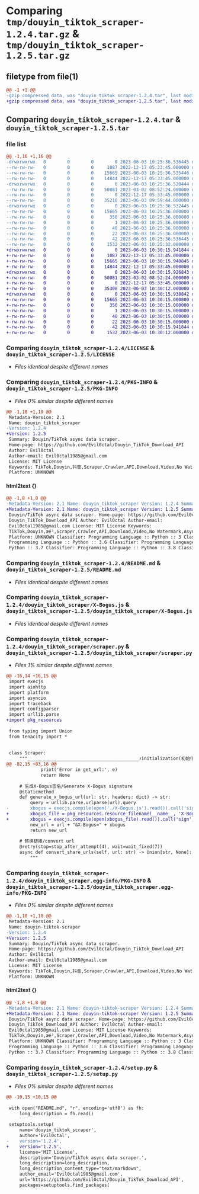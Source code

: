 # Comparing `tmp/douyin_tiktok_scraper-1.2.4.tar.gz` & `tmp/douyin_tiktok_scraper-1.2.5.tar.gz`

## filetype from file(1)

```diff
@@ -1 +1 @@
-gzip compressed data, was "douyin_tiktok_scraper-1.2.4.tar", last modified: Sat Jun  3 10:25:36 2023, max compression
+gzip compressed data, was "douyin_tiktok_scraper-1.2.5.tar", last modified: Sat Jun  3 10:30:15 2023, max compression
```

## Comparing `douyin_tiktok_scraper-1.2.4.tar` & `douyin_tiktok_scraper-1.2.5.tar`

### file list

```diff
@@ -1,16 +1,16 @@
-drwxrwxrwx   0        0        0        0 2023-06-03 10:25:36.536445 douyin_tiktok_scraper-1.2.4/
--rw-rw-rw-   0        0        0     1087 2022-12-17 05:33:45.000000 douyin_tiktok_scraper-1.2.4/LICENSE
--rw-rw-rw-   0        0        0    15665 2023-06-03 10:25:36.535446 douyin_tiktok_scraper-1.2.4/PKG-INFO
--rw-rw-rw-   0        0        0    14844 2022-12-17 05:33:45.000000 douyin_tiktok_scraper-1.2.4/README.md
-drwxrwxrwx   0        0        0        0 2023-06-03 10:25:36.520444 douyin_tiktok_scraper-1.2.4/douyin_tiktok_scraper/
--rw-rw-rw-   0        0        0    50081 2023-03-02 08:52:24.000000 douyin_tiktok_scraper-1.2.4/douyin_tiktok_scraper/X-Bogus.js
--rw-rw-rw-   0        0        0        0 2022-12-17 05:33:45.000000 douyin_tiktok_scraper-1.2.4/douyin_tiktok_scraper/__init__.py
--rw-rw-rw-   0        0        0    35210 2023-06-03 09:59:44.000000 douyin_tiktok_scraper-1.2.4/douyin_tiktok_scraper/scraper.py
-drwxrwxrwx   0        0        0        0 2023-06-03 10:25:36.532445 douyin_tiktok_scraper-1.2.4/douyin_tiktok_scraper.egg-info/
--rw-rw-rw-   0        0        0    15665 2023-06-03 10:25:36.000000 douyin_tiktok_scraper-1.2.4/douyin_tiktok_scraper.egg-info/PKG-INFO
--rw-rw-rw-   0        0        0      350 2023-06-03 10:25:36.000000 douyin_tiktok_scraper-1.2.4/douyin_tiktok_scraper.egg-info/SOURCES.txt
--rw-rw-rw-   0        0        0        1 2023-06-03 10:25:36.000000 douyin_tiktok_scraper-1.2.4/douyin_tiktok_scraper.egg-info/dependency_links.txt
--rw-rw-rw-   0        0        0       40 2023-06-03 10:25:36.000000 douyin_tiktok_scraper-1.2.4/douyin_tiktok_scraper.egg-info/requires.txt
--rw-rw-rw-   0        0        0       22 2023-06-03 10:25:36.000000 douyin_tiktok_scraper-1.2.4/douyin_tiktok_scraper.egg-info/top_level.txt
--rw-rw-rw-   0        0        0       42 2023-06-03 10:25:36.536445 douyin_tiktok_scraper-1.2.4/setup.cfg
--rw-rw-rw-   0        0        0     1532 2023-06-03 10:25:32.000000 douyin_tiktok_scraper-1.2.4/setup.py
+drwxrwxrwx   0        0        0        0 2023-06-03 10:30:15.941844 douyin_tiktok_scraper-1.2.5/
+-rw-rw-rw-   0        0        0     1087 2022-12-17 05:33:45.000000 douyin_tiktok_scraper-1.2.5/LICENSE
+-rw-rw-rw-   0        0        0    15665 2023-06-03 10:30:15.940845 douyin_tiktok_scraper-1.2.5/PKG-INFO
+-rw-rw-rw-   0        0        0    14844 2022-12-17 05:33:45.000000 douyin_tiktok_scraper-1.2.5/README.md
+drwxrwxrwx   0        0        0        0 2023-06-03 10:30:15.926843 douyin_tiktok_scraper-1.2.5/douyin_tiktok_scraper/
+-rw-rw-rw-   0        0        0    50081 2023-03-02 08:52:24.000000 douyin_tiktok_scraper-1.2.5/douyin_tiktok_scraper/X-Bogus.js
+-rw-rw-rw-   0        0        0        0 2022-12-17 05:33:45.000000 douyin_tiktok_scraper-1.2.5/douyin_tiktok_scraper/__init__.py
+-rw-rw-rw-   0        0        0    35308 2023-06-03 10:30:12.000000 douyin_tiktok_scraper-1.2.5/douyin_tiktok_scraper/scraper.py
+drwxrwxrwx   0        0        0        0 2023-06-03 10:30:15.938842 douyin_tiktok_scraper-1.2.5/douyin_tiktok_scraper.egg-info/
+-rw-rw-rw-   0        0        0    15665 2023-06-03 10:30:15.000000 douyin_tiktok_scraper-1.2.5/douyin_tiktok_scraper.egg-info/PKG-INFO
+-rw-rw-rw-   0        0        0      350 2023-06-03 10:30:15.000000 douyin_tiktok_scraper-1.2.5/douyin_tiktok_scraper.egg-info/SOURCES.txt
+-rw-rw-rw-   0        0        0        1 2023-06-03 10:30:15.000000 douyin_tiktok_scraper-1.2.5/douyin_tiktok_scraper.egg-info/dependency_links.txt
+-rw-rw-rw-   0        0        0       40 2023-06-03 10:30:15.000000 douyin_tiktok_scraper-1.2.5/douyin_tiktok_scraper.egg-info/requires.txt
+-rw-rw-rw-   0        0        0       22 2023-06-03 10:30:15.000000 douyin_tiktok_scraper-1.2.5/douyin_tiktok_scraper.egg-info/top_level.txt
+-rw-rw-rw-   0        0        0       42 2023-06-03 10:30:15.941844 douyin_tiktok_scraper-1.2.5/setup.cfg
+-rw-rw-rw-   0        0        0     1532 2023-06-03 10:30:12.000000 douyin_tiktok_scraper-1.2.5/setup.py
```

### Comparing `douyin_tiktok_scraper-1.2.4/LICENSE` & `douyin_tiktok_scraper-1.2.5/LICENSE`

 * *Files identical despite different names*

### Comparing `douyin_tiktok_scraper-1.2.4/PKG-INFO` & `douyin_tiktok_scraper-1.2.5/PKG-INFO`

 * *Files 0% similar despite different names*

```diff
@@ -1,10 +1,10 @@
 Metadata-Version: 2.1
 Name: douyin_tiktok_scraper
-Version: 1.2.4
+Version: 1.2.5
 Summary: Douyin/TikTok async data scraper.
 Home-page: https://github.com/Evil0ctal/Douyin_TikTok_Download_API
 Author: Evil0ctal
 Author-email: Evil0ctal1985@gmail.com
 License: MIT License
 Keywords: TikTok,Douyin,抖音,Scraper,Crawler,API,Download,Video,No Watermark,Async
 Platform: UNKNOWN
```

#### html2text {}

```diff
@@ -1,8 +1,8 @@
-Metadata-Version: 2.1 Name: douyin_tiktok_scraper Version: 1.2.4 Summary:
+Metadata-Version: 2.1 Name: douyin_tiktok_scraper Version: 1.2.5 Summary:
 Douyin/TikTok async data scraper. Home-page: https://github.com/Evil0ctal/
 Douyin_TikTok_Download_API Author: Evil0ctal Author-email:
 Evil0ctal1985@gmail.com License: MIT License Keywords:
 TikTok,Douyin,æé³,Scraper,Crawler,API,Download,Video,No Watermark,Async
 Platform: UNKNOWN Classifier: Programming Language :: Python :: 3 Classifier:
 Programming Language :: Python :: 3.6 Classifier: Programming Language ::
 Python :: 3.7 Classifier: Programming Language :: Python :: 3.8 Classifier:
```

### Comparing `douyin_tiktok_scraper-1.2.4/README.md` & `douyin_tiktok_scraper-1.2.5/README.md`

 * *Files identical despite different names*

### Comparing `douyin_tiktok_scraper-1.2.4/douyin_tiktok_scraper/X-Bogus.js` & `douyin_tiktok_scraper-1.2.5/douyin_tiktok_scraper/X-Bogus.js`

 * *Files identical despite different names*

### Comparing `douyin_tiktok_scraper-1.2.4/douyin_tiktok_scraper/scraper.py` & `douyin_tiktok_scraper-1.2.5/douyin_tiktok_scraper/scraper.py`

 * *Files 1% similar despite different names*

```diff
@@ -16,14 +16,15 @@
 import execjs
 import aiohttp
 import platform
 import asyncio
 import traceback
 import configparser
 import urllib.parse
+import pkg_resources
 
 from typing import Union
 from tenacity import *
 
 
 class Scraper:
     """__________________________________________⬇️initialization(初始化)⬇️______________________________________"""
@@ -82,15 +83,16 @@
             print('Error in get_url:', e)
             return None
 
     # 生成X-Bogus签名/Generate X-Bogus signature
     @staticmethod
     def generate_x_bogus_url(url: str, headers: dict) -> str:
         query = urllib.parse.urlparse(url).query
-        xbogus = execjs.compile(open('./X-Bogus.js').read()).call('sign', query, headers['User-Agent'])
+        xbogus_file = pkg_resources.resource_filename(__name__, 'X-Bogus.js')
+        xbogus = execjs.compile(open(xbogus_file).read()).call('sign', query, headers['User-Agent'])
         new_url = url + "&X-Bogus=" + xbogus
         return new_url
 
     # 转换链接/convert url
     @retry(stop=stop_after_attempt(4), wait=wait_fixed(7))
     async def convert_share_urls(self, url: str) -> Union[str, None]:
         """
```

### Comparing `douyin_tiktok_scraper-1.2.4/douyin_tiktok_scraper.egg-info/PKG-INFO` & `douyin_tiktok_scraper-1.2.5/douyin_tiktok_scraper.egg-info/PKG-INFO`

 * *Files 0% similar despite different names*

```diff
@@ -1,10 +1,10 @@
 Metadata-Version: 2.1
 Name: douyin-tiktok-scraper
-Version: 1.2.4
+Version: 1.2.5
 Summary: Douyin/TikTok async data scraper.
 Home-page: https://github.com/Evil0ctal/Douyin_TikTok_Download_API
 Author: Evil0ctal
 Author-email: Evil0ctal1985@gmail.com
 License: MIT License
 Keywords: TikTok,Douyin,抖音,Scraper,Crawler,API,Download,Video,No Watermark,Async
 Platform: UNKNOWN
```

#### html2text {}

```diff
@@ -1,8 +1,8 @@
-Metadata-Version: 2.1 Name: douyin-tiktok-scraper Version: 1.2.4 Summary:
+Metadata-Version: 2.1 Name: douyin-tiktok-scraper Version: 1.2.5 Summary:
 Douyin/TikTok async data scraper. Home-page: https://github.com/Evil0ctal/
 Douyin_TikTok_Download_API Author: Evil0ctal Author-email:
 Evil0ctal1985@gmail.com License: MIT License Keywords:
 TikTok,Douyin,æé³,Scraper,Crawler,API,Download,Video,No Watermark,Async
 Platform: UNKNOWN Classifier: Programming Language :: Python :: 3 Classifier:
 Programming Language :: Python :: 3.6 Classifier: Programming Language ::
 Python :: 3.7 Classifier: Programming Language :: Python :: 3.8 Classifier:
```

### Comparing `douyin_tiktok_scraper-1.2.4/setup.py` & `douyin_tiktok_scraper-1.2.5/setup.py`

 * *Files 0% similar despite different names*

```diff
@@ -10,15 +10,15 @@
 
 with open("README.md", "r", encoding='utf8') as fh:
     long_description = fh.read()
 
 setuptools.setup(
     name='douyin_tiktok_scraper',
     author='Evil0ctal',
-    version='1.2.4',
+    version='1.2.5',
     license='MIT License',
     description='Douyin/TikTok async data scraper.',
     long_description=long_description,
     long_description_content_type="text/markdown",
     author_email='Evil0ctal1985@gmail.com',
     url='https://github.com/Evil0ctal/Douyin_TikTok_Download_API',
     packages=setuptools.find_packages(
```

